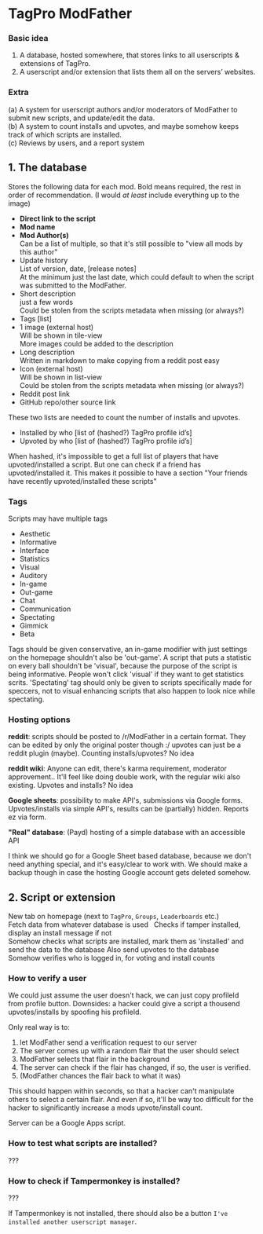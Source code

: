 # TagPro ModFather

### Basic idea
 1. A database, hosted somewhere, that stores links to all userscripts & extensions of TagPro.
 2. A userscript and/or extension that lists them all on the servers’ websites.


### Extra
(a) A system for userscript authors and/or moderators of ModFather to submit new scripts, and update/edit the data.  
(b) A system to count installs and upvotes, and maybe somehow keeps track of which scripts are installed.  
(c) Reviews by users, and a report system

## 1. The database
Stores the following data for each mod. Bold means required, the rest in order of recommendation. (I would *at least* include everything up to the image)

  + **Direct link to the script**
  + **Mod name**
  + **Mod Author(s)**  
    Can be a list of multiple, so that it's still possible to "view all mods by this author"
  + Update history  
    List of version, date, [release notes]  
    At the minimum just the last date, which could default to when the script was submitted to the ModFather.
  + Short description  
    just a few words  
    Could be stolen from the scripts metadata when missing (or always?)
  + Tags [list]
  + 1 image (external host)  
    Will be shown in tile-view  
    More images could be added to the description
  + Long description  
    Written in markdown to make copying from a reddit post easy
  + Icon (external host)  
    Will be shown in list-view  
    Could be stolen from the scripts metadata when missing (or always?)
  + Reddit post link
  + GitHub repo/other source link

These two lists are needed to count the number of installs and upvotes.

  + Installed by who [list of (hashed?) TagPro profile id’s]
  + Upvoted by who [list of (hashed?) TagPro profile id’s]

When hashed, it's impossible to get a full list of players that have upvoted/installed a script. But one can check if a friend has upvoted/installed it. This makes it possible to have a section "Your friends have recently upvoted/installed these scripts"

### Tags
Scripts may have multiple tags

  + Aesthetic
  + Informative
  + Interface
  + Statistics
  + Visual
  + Auditory
  + In-game
  + Out-game
  + Chat
  + Communication
  + Spectating
  + Gimmick
  + Beta

Tags should be given conservative, an in-game modifier with just settings on the homepage shouldn't also be 'out-game'. A script that puts a statistic on every ball shouldn't be 'visual', because the purpose of the script is being informative. People won't click 'visual' if they want to get statistics scrits. 'Spectating' tag should only be given to scripts specifically made for speccers, not to visual enhancing scripts that also happen to look nice while spectating.

### Hosting options
**reddit**: scripts should be posted to /r/ModFather in a certain format. They can be edited by only the original poster though :/ upvotes can just be a reddit plugin (maybe). Counting installs/upvotes? No idea

**reddit wiki**: Anyone can edit, there's karma requirement, moderator approvement.. It'll feel like doing double work, with the regular wiki also existing. Upvotes and installs? No idea

**Google sheets**: possibility to make API's, submissions via Google forms. Upvotes/installs via simple API's, results can be (partially) hidden. Reports ez via form.

**"Real" database**: (Payd) hosting of a simple database with an accessible API

I think we should go for a Google Sheet based database, because we don't need anything special, and it's easy/clear to work with. We should make a backup though in case the hosting Google account gets deleted somehow.

## 2. Script or extension
New tab on homepage (next to `TagPro`, `Groups`, `Leaderboards` etc.)  
Fetch data from whatever database is used  
Checks if tamper installed, display an install message if not  
Somehow checks what scripts are installed, mark them as 'installed' and send the data to the database
Also send upvotes to the database  
Somehow verifies who is logged in, for voting and install counts  


### How to verify a user
We could just assume the user doesn't hack, we can just copy profileId from profile button. Downsides: a hacker could give a script a thousend upvotes/installs by spoofing his profileId.

Only real way is to:

1. let ModFather send a verification request to our server
2. The server comes up with a random flair that the user should select
3. ModFather selects that flair in the background
4. The server can check if the flair has changed, if so, the user is verified.
5. (ModFather chances the flair back to what it was)

This should happen within seconds, so that a hacker can't manipulate others to select a certain flair. And even if so, it'll be way too difficult for the hacker to significantly increase a mods upvote/install count.

Server can be a Google Apps script.

### How to test what scripts are installed?
???

### How to check if Tampermonkey is installed?
???

If Tampermonkey is not installed, there should also be a button `I've installed another userscript manager`.
